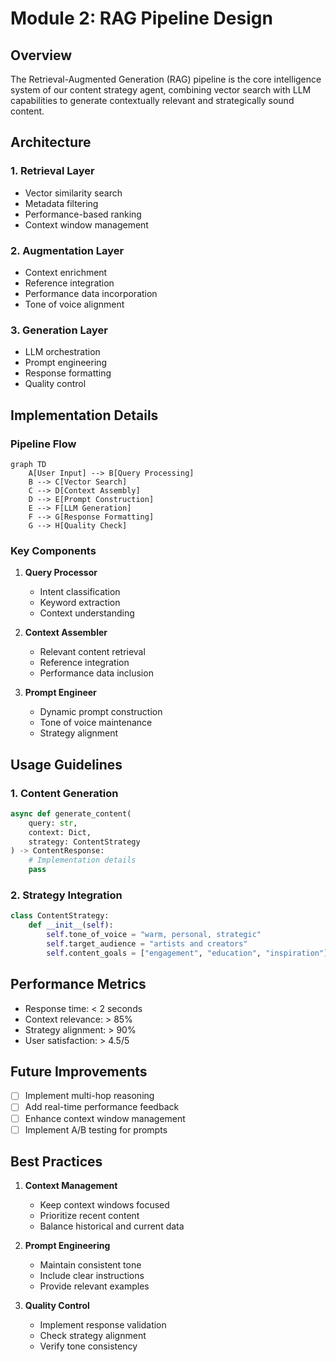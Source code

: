 # Module 2: RAG Pipeline Design

## Overview

The Retrieval-Augmented Generation (RAG) pipeline is the core intelligence system of our content strategy agent, combining vector search with LLM capabilities to generate contextually relevant and strategically sound content.

## Architecture

### 1. Retrieval Layer
- Vector similarity search
- Metadata filtering
- Performance-based ranking
- Context window management

### 2. Augmentation Layer
- Context enrichment
- Reference integration
- Performance data incorporation
- Tone of voice alignment

### 3. Generation Layer
- LLM orchestration
- Prompt engineering
- Response formatting
- Quality control

## Implementation Details

### Pipeline Flow
```mermaid
graph TD
    A[User Input] --> B[Query Processing]
    B --> C[Vector Search]
    C --> D[Context Assembly]
    D --> E[Prompt Construction]
    E --> F[LLM Generation]
    F --> G[Response Formatting]
    G --> H[Quality Check]
```

### Key Components

1. **Query Processor**
   - Intent classification
   - Keyword extraction
   - Context understanding

2. **Context Assembler**
   - Relevant content retrieval
   - Reference integration
   - Performance data inclusion

3. **Prompt Engineer**
   - Dynamic prompt construction
   - Tone of voice maintenance
   - Strategy alignment

## Usage Guidelines

### 1. Content Generation
```python
async def generate_content(
    query: str,
    context: Dict,
    strategy: ContentStrategy
) -> ContentResponse:
    # Implementation details
    pass
```

### 2. Strategy Integration
```python
class ContentStrategy:
    def __init__(self):
        self.tone_of_voice = "warm, personal, strategic"
        self.target_audience = "artists and creators"
        self.content_goals = ["engagement", "education", "inspiration"]
```

## Performance Metrics

- Response time: < 2 seconds
- Context relevance: > 85%
- Strategy alignment: > 90%
- User satisfaction: > 4.5/5

## Future Improvements

- [ ] Implement multi-hop reasoning
- [ ] Add real-time performance feedback
- [ ] Enhance context window management
- [ ] Implement A/B testing for prompts

## Best Practices

1. **Context Management**
   - Keep context windows focused
   - Prioritize recent content
   - Balance historical and current data

2. **Prompt Engineering**
   - Maintain consistent tone
   - Include clear instructions
   - Provide relevant examples

3. **Quality Control**
   - Implement response validation
   - Check strategy alignment
   - Verify tone consistency 